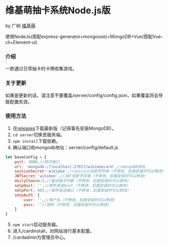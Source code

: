 # 维基萌抽卡系统Node.js版

by 广树 [维基萌](https://www.wikimoe.com/)

使用NodeJs(搭配express-generator+mongoose)+MongoDB+Vue(搭配Vue-cli+Element-ui)

### 介绍

一款通过日常抽卡的卡牌收集游戏。

### 关于更新

如果是更新的话，请注意不要覆盖/server/config/config.json，如果覆盖将会导致配置失效。

### 使用方法

1. 在[releases](https://github.com/eeg1412/wikimoeCardByNodeJS/releases)下载最新版（记得事先安装MongoDB）。
2. `cd server`切换至服务端。
3. `npm install`下载依赖。
4. 确认端口和mongodb地址：server/config/default.js
```javascript
let baseConfig = {
	port: 3000,//网页端口
	url: 'mongodb://localhost:27017/wikimoecard',//mongoDB地址
	sessionSecret:'wikimoe',//session加密字符串（不修改，后面安装时可以修改）
	JWTSecret:'wikimoe',//JWT加密字符串（不修改，后面安装时可以修改）
	dailyChance:5,//每日抽卡次数（不修改，后面安装时可以修改）
	smtpHost: '',//邮件发送host（不修改，后面安装时可以修改）
	smtpPort: 465,//邮件发送端口（不修改，后面安装时可以修改）
	smtpAuth: {
		user: '',//用户名（不修改，后面安装时可以修改）
		pass: ''//密码（不修改，后面安装时可以修改）
	}
}
```
5. `npm start`启动服务器。
6. 进入/cardinstall，对网站进行基本配置。
7. /cardadmin为管理员中心。
